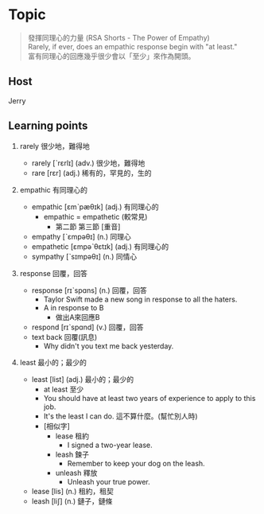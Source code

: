 # Topic

> 發揮同理心的力量 (RSA Shorts - The Power of Empathy)<br>
> Rarely, if ever, does an empathic response begin with "at least."<br>
> 富有同理心的回應幾乎很少會以「至少」來作為開頭。<br>

## Host
Jerry

## Learning points
1. rarely  很少地，難得地
    * rarely  [ˋrɛrlɪ]  (adv.)  很少地，難得地
    * rare  [rɛr]  (adj.)  稀有的，罕見的，生的

2. empathic  有同理心的
    * empathic  [ɛmˋpæθɪk]  (adj.)  有同理心的
        - empathic = empathetic (較常見)
            + 第二節  第三節  [重音]
    * empathy  [ˋɛmpəθɪ]  (n.)  同理心
    * empathetic  [ɛmpəˋθɛtɪk]  (adj.)  有同理心的
    * sympathy  [ˋsɪmpəθɪ]  (n.)  同情心

3. response  回覆，回答
	* response  [rɪˋspɑns]  (n.)  回覆，回答
        - Taylor Swift made a new song in response to all the haters.
        - A in response to B
            + 做出A來回應B
	* respond  [rɪˋspɑnd]  (v.)  回覆，回答
    * text back 回覆(訊息)
        - Why didn't you text me back yesterday.

4. least  最小的；最少的
	* least  [list]  (adj.)  最小的；最少的
        - at least 至少
        - You should have at least two years of experience to apply to this job.
        - It's the least I can do. 這不算什麼。(幫忙別人時)
        - [相似字]
            + lease 租約
                - I signed a two-year lease.
            + leash 鍊子
                - Remember to keep your dog on the leash.
            + unleash 釋放
                - Unleash your true power.
	* lease  [lis]  (n.)  租約，租契
	* leash  [liʃ]  (n.)  鏈子，鏈條

